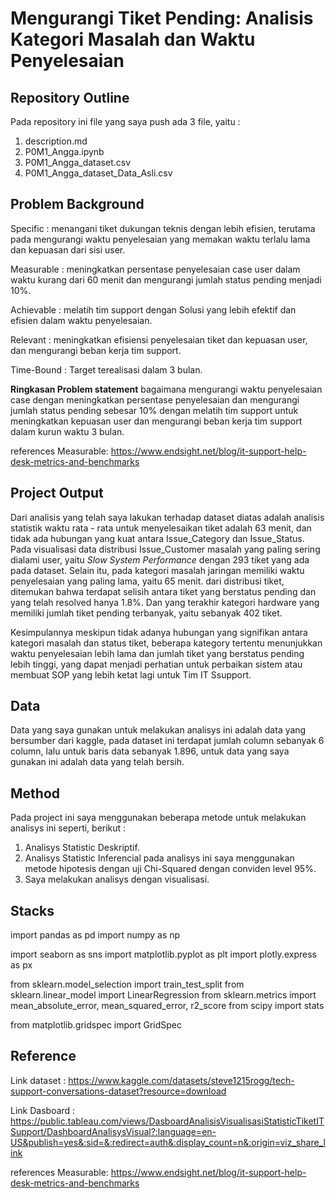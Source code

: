 # Mengurangi Tiket Pending: Analisis Kategori Masalah dan Waktu Penyelesaian

## Repository Outline
Pada repository ini file yang saya push ada 3 file, yaitu :

1. description.md
2. P0M1_Angga.ipynb
3. P0M1_Angga_dataset.csv
4. P0M1_Angga_dataset_Data_Asli.csv

## Problem Background
Specific : menangani tiket dukungan teknis dengan lebih efisien, terutama pada mengurangi waktu penyelesaian yang memakan waktu terlalu lama dan kepuasan dari sisi user.

Measurable : meningkatkan persentase penyelesaian case user dalam waktu kurang dari 60 menit dan mengurangi jumlah status pending menjadi 10%.

Achievable : melatih tim support dengan Solusi yang lebih efektif dan efisien dalam waktu penyelesaian.

Relevant : meningkatkan efisiensi penyelesaian tiket dan kepuasan user, dan mengurangi beban kerja tim support.

Time-Bound : Target terealisasi dalam 3 bulan.

**Ringkasan Problem statement**
bagaimana mengurangi waktu penyelesaian case dengan meningkatkan persentase penyelesaian dan mengurangi jumlah status pending sebesar 10% dengan melatih tim support untuk meningkatkan kepuasan user dan mengurangi beban kerja tim support dalam kurun waktu 3 bulan.

references Measurable: https://www.endsight.net/blog/it-support-help-desk-metrics-and-benchmarks

## Project Output
Dari analisis yang telah saya lakukan terhadap dataset diatas adalah analisis statistik waktu rata - rata untuk menyelesaikan tiket adalah 63 menit, dan tidak ada hubungan yang kuat antara Issue_Category dan Issue_Status. Pada visualisasi data distribusi Issue_Customer masalah yang paling sering dialami user, yaitu *Slow System Performance* dengan 293 tiket yang ada pada dataset. Selain itu, pada kategori masalah jaringan memiliki waktu penyelesaian yang paling lama, yaitu 65 menit. dari distribusi tiket, ditemukan bahwa terdapat selisih antara tiket yang berstatus pending dan yang telah resolved hanya 1.8%. Dan yang terakhir kategori hardware yang memiliki jumlah tiket pending terbanyak, yaitu sebanyak 402 tiket.

Kesimpulannya meskipun tidak adanya hubungan yang signifikan antara kategori masalah dan status tiket, beberapa kategory tertentu menunjukkan waktu penyelesaian lebih lama dan jumlah tiket yang berstatus pending lebih tinggi, yang dapat menjadi perhatian untuk perbaikan sistem atau membuat SOP yang lebih ketat lagi untuk Tim IT Ssupport.

## Data 
Data yang saya gunakan untuk melakukan analisys ini adalah data yang bersumber dari kaggle, pada dataset ini terdapat jumlah column sebanyak 6 column, lalu untuk baris data sebanyak 1.896, untuk data yang saya gunakan ini adalah data yang telah bersih.

## Method
Pada project ini saya menggunakan beberapa metode untuk melakukan analisys ini seperti, berikut :
1. Analisys Statistic Deskriptif.
2. Analisys Statistic Inferencial pada analisys ini saya menggunakan metode hipotesis dengan uji Chi-Squared dengan conviden level 95%.
3. Saya melakukan analisys dengan visualisasi.

## Stacks
import pandas as pd
import numpy as np

import seaborn as sns
import matplotlib.pyplot as plt
import plotly.express as px

from sklearn.model_selection import train_test_split
from sklearn.linear_model import LinearRegression
from sklearn.metrics import mean_absolute_error, mean_squared_error, r2_score
from scipy import stats

from matplotlib.gridspec import GridSpec

## Reference
Link dataset : https://www.kaggle.com/datasets/steve1215rogg/tech-support-conversations-dataset?resource=download

Link Dasboard : https://public.tableau.com/views/DasboardAnalisisVisualisasiStatisticTiketITSupport/DashboardAnalisysVisual?:language=en-US&publish=yes&:sid=&:redirect=auth&:display_count=n&:origin=viz_share_link

references Measurable: https://www.endsight.net/blog/it-support-help-desk-metrics-and-benchmarks